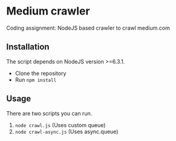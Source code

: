 # Medium crawler
Coding assignment: NodeJS based crawler to crawl medium.com

## Installation
The script depends on NodeJS version >=6.3.1.

* Clone the repository
* Run `npm install`

## Usage
There are two scripts you can run.

1. `node crawl.js` (Uses custom queue)
2. `node crawl-async.js` (Uses async.queue)
